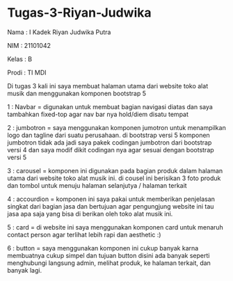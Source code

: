 # Tugas-3-Riyan-Judwika
Nama  : I Kadek Riyan Judwika Putra


NIM   : 21101042


Kelas : B


Prodi : TI MDI


Di tugas 3 kali ini saya membuat halaman utama dari website toko alat musik dan menggunakan komponen bootstrap 5

1   : Navbar = digunakan untuk membuat bagian navigasi diatas dan saya tambahkan fixed-top agar nav bar nya hold/diem disatu tempat



2   : jumbotron = saya menggunakan komponen jumotron untuk menampilkan logo dan tagline dari suatu perusahaan. di bootstrap versi 5 komponen jumbotron tidak ada jadi saya pakek codingan jumbotron dari bootstrap versi 4 dan saya modif dikit codingan nya agar sesuai dengan bootstrap versi 5



3   : carousel = komponen ini digunakan pada bagian produk dalam halaman utama dari website toko alat musik ini. di cousel ini berisikan 3 foto produk dan tombol untuk menuju halaman selanjutya / halaman terkait



4   : accourdion = komponen ini saya pakai untuk memberikan penjelasan singkat dari bagian jasa dan bertujuan agar pengungjung website ini tau jasa apa saja yang bisa di berikan oleh toko alat musik ini.



5   : card = di website ini saya menggunakan komponen card untuk menaruh contact person agar terlihat lebih rapi dan aesthetic :)



6   : button = saya menggunakan komponen ini cukup banyak karna membuatnya cukup simpel dan tujuan button disini ada banyak seperti menghubungi langsung admin, melihat produk, ke halaman terkait, dan banyak lagi.
